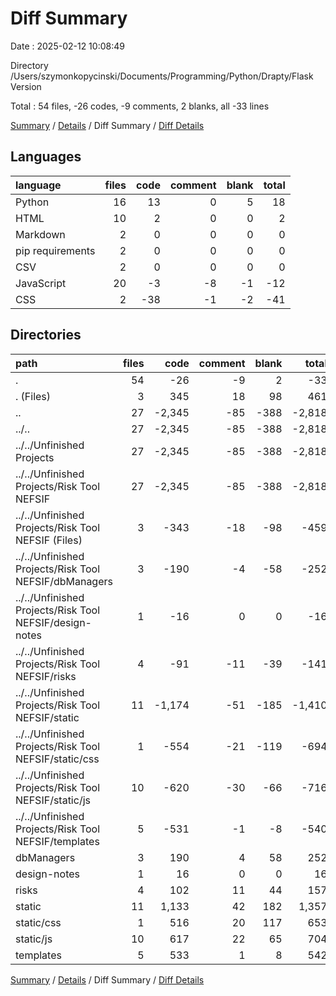 # Diff Summary

Date : 2025-02-12 10:08:49

Directory /Users/szymonkopycinski/Documents/Programming/Python/Drapty/Flask Version

Total : 54 files,  -26 codes, -9 comments, 2 blanks, all -33 lines

[Summary](results.md) / [Details](details.md) / Diff Summary / [Diff Details](diff-details.md)

## Languages
| language | files | code | comment | blank | total |
| :--- | ---: | ---: | ---: | ---: | ---: |
| Python | 16 | 13 | 0 | 5 | 18 |
| HTML | 10 | 2 | 0 | 0 | 2 |
| Markdown | 2 | 0 | 0 | 0 | 0 |
| pip requirements | 2 | 0 | 0 | 0 | 0 |
| CSV | 2 | 0 | 0 | 0 | 0 |
| JavaScript | 20 | -3 | -8 | -1 | -12 |
| CSS | 2 | -38 | -1 | -2 | -41 |

## Directories
| path | files | code | comment | blank | total |
| :--- | ---: | ---: | ---: | ---: | ---: |
| . | 54 | -26 | -9 | 2 | -33 |
| . (Files) | 3 | 345 | 18 | 98 | 461 |
| .. | 27 | -2,345 | -85 | -388 | -2,818 |
| ../.. | 27 | -2,345 | -85 | -388 | -2,818 |
| ../../Unfinished Projects | 27 | -2,345 | -85 | -388 | -2,818 |
| ../../Unfinished Projects/Risk Tool NEFSIF | 27 | -2,345 | -85 | -388 | -2,818 |
| ../../Unfinished Projects/Risk Tool NEFSIF (Files) | 3 | -343 | -18 | -98 | -459 |
| ../../Unfinished Projects/Risk Tool NEFSIF/dbManagers | 3 | -190 | -4 | -58 | -252 |
| ../../Unfinished Projects/Risk Tool NEFSIF/design-notes | 1 | -16 | 0 | 0 | -16 |
| ../../Unfinished Projects/Risk Tool NEFSIF/risks | 4 | -91 | -11 | -39 | -141 |
| ../../Unfinished Projects/Risk Tool NEFSIF/static | 11 | -1,174 | -51 | -185 | -1,410 |
| ../../Unfinished Projects/Risk Tool NEFSIF/static/css | 1 | -554 | -21 | -119 | -694 |
| ../../Unfinished Projects/Risk Tool NEFSIF/static/js | 10 | -620 | -30 | -66 | -716 |
| ../../Unfinished Projects/Risk Tool NEFSIF/templates | 5 | -531 | -1 | -8 | -540 |
| dbManagers | 3 | 190 | 4 | 58 | 252 |
| design-notes | 1 | 16 | 0 | 0 | 16 |
| risks | 4 | 102 | 11 | 44 | 157 |
| static | 11 | 1,133 | 42 | 182 | 1,357 |
| static/css | 1 | 516 | 20 | 117 | 653 |
| static/js | 10 | 617 | 22 | 65 | 704 |
| templates | 5 | 533 | 1 | 8 | 542 |

[Summary](results.md) / [Details](details.md) / Diff Summary / [Diff Details](diff-details.md)